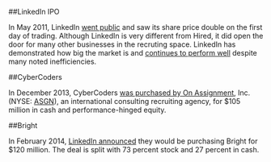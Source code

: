 ##LinkedIn IPO

In May 2011, LinkedIn [went public](http://online.wsj.com/news/articles/SB10001424052748704816604576333132239509622) and saw its share price double on the first day of trading. Although LinkedIn is very different from Hired, it did open the door for many other businesses in the recruting space. LinkedIn has demonstrated how big the market is and [continues to perform well](http://money.cnn.com/quote/quote.html?symb=LNKD) despite many noted inefficiencies.

##CyberCoders

In December 2013, CyberCoders [was purchased by On Assignment](http://www.businesswire.com/news/home/20131206005553/en/Assignment-Closes-Acquisition-CyberCoders-Holdings#.UwRTK0JdVdc), Inc. (NYSE: [ASGN](https://www.google.com/finance?cid=656148)), an international consulting recruiting agency, for $105 million in cash and performance-hinged equity.

##Bright

In February 2014, [LinkedIn announced](http://press.linkedin.com/News-Releases/326/LinkedIn-To-Acquire-Bright) they would be purchasing Bright for $120 million. The deal is split with 73 percent stock and 27 percent in cash.
